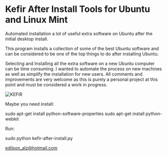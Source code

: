 Kefir After Install Tools for Ubuntu and Linux Mint
===================================================

Automated installation a lot of useful extra software on Ubuntu after the initial desktop install. 

This program installs a collection of some of the best Ubuntu software and can be considered to be one of the top things to do after installing Ubuntu.

Selecting and Installing all the extra software on a new Ubuntu computer can be time consuming. I wanted to automate the process on new machines as well as simplify the installation for new users. All comments and improvements are very welcome as this is purely a personal project at this point and must be considered a work in progress.

![KEFIR](https://scontent-mia1-1.xx.fbcdn.net/hphotos-xfa1/v/t1.0-9/12366205_939594242782915_2459608111902928587_n.png?oh=e632bc40aa6609870017e671e295ae03&oe=56E5675F)


Maybe you need install:

sudo apt-get install python-software-properties
sudo apt-get install python-webkit

Run:

sudo python kefir-after-install.py

<edilson_alz@hotmail.com>
